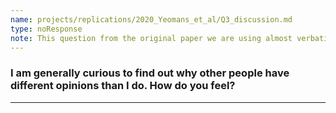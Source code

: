 ```yaml
---
name: projects/replications/2020_Yeomans_et_al/Q3_discussion.md
type: noResponse
note: This question from the original paper we are using almost verbatim. We have redone the response options.
---
```


### I am generally curious to find out why other people have different opinions than I do. How do you feel?

---